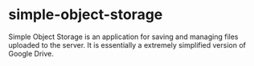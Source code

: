 # simple-object-storage
Simple Object Storage is an application for saving and managing files uploaded to the server. It is essentially a extremely simplified version of Google Drive.
